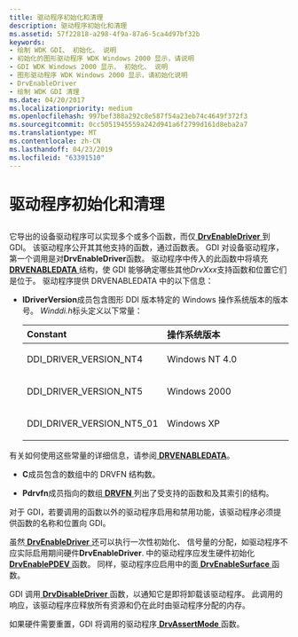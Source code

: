 ```yaml
---
title: 驱动程序初始化和清理
description: 驱动程序初始化和清理
ms.assetid: 57f22818-a298-4f9a-87a6-5ca4d97bf32b
keywords:
- 绘制 WDK GDI、 初始化、 说明
- 初始化的图形驱动程序 WDK Windows 2000 显示，请说明
- GDI WDK Windows 2000 显示、 初始化、 说明
- 图形驱动程序 WDK Windows 2000 显示，请初始化说明
- DrvEnableDriver
- 绘制 WDK GDI 清理
ms.date: 04/20/2017
ms.localizationpriority: medium
ms.openlocfilehash: 997bef388a292c8e587f54a23eb74c4649f372f3
ms.sourcegitcommit: 0cc5051945559a242d941a6f2799d161d8eba2a7
ms.translationtype: MT
ms.contentlocale: zh-CN
ms.lasthandoff: 04/23/2019
ms.locfileid: "63391510"
---
```

# <a name="driver-initialization-and-cleanup"></a>驱动程序初始化和清理


## <span id="ddk_driver_initialization_and_cleanup_gg"></span><span id="DDK_DRIVER_INITIALIZATION_AND_CLEANUP_GG"></span>


它导出的设备驱动程序可以实现多个或多个函数，而仅[ **DrvEnableDriver** ](https://msdn.microsoft.com/library/windows/hardware/ff556210)到 GDI。 该驱动程序公开其其他支持的函数，通过函数表。 GDI 对设备驱动程序，第一个调用是对**DrvEnableDriver**函数。 驱动程序中传入的此函数中将填充[ **DRVENABLEDATA** ](https://msdn.microsoft.com/library/windows/hardware/ff556206)结构，使 GDI 能够确定哪些其他*DrvXxx*支持函数和位置它们是位于。 驱动程序提供 DRVENABLEDATA 中的以下信息：

-   **IDriverVersion**成员包含图形 DDI 版本特定的 Windows 操作系统版本的版本号。 *Winddi.h*标头定义以下常量：

    <table>
    <colgroup>
    <col width="50%" />
    <col width="50%" />
    </colgroup>
    <thead>
    <tr class="header">
    <th align="left">Constant</th>
    <th align="left">操作系统版本</th>
    </tr>
    </thead>
    <tbody>
    <tr class="odd">
    <td align="left"><p>DDI_DRIVER_VERSION_NT4</p></td>
    <td align="left"><p>Windows NT 4.0</p></td>
    </tr>
    <tr class="even">
    <td align="left"><p>DDI_DRIVER_VERSION_NT5</p></td>
    <td align="left"><p>Windows 2000</p></td>
    </tr>
    <tr class="odd">
    <td align="left"><p>DDI_DRIVER_VERSION_NT5_01</p></td>
    <td align="left"><p>Windows XP</p></td>
    </tr>
    </tbody>
    </table>

     

有关如何使用这些常量的详细信息，请参阅[ **DRVENABLEDATA**](https://msdn.microsoft.com/library/windows/hardware/ff556206)。

-   **C**成员包含的数组中的 DRVFN 结构数。

-   **Pdrvfn**成员指向的数组[ **DRVFN** ](https://msdn.microsoft.com/library/windows/hardware/ff556221)列出了受支持的函数和及其索引的结构。

对于 GDI，若要调用的函数以外的驱动程序启用和禁用功能，该驱动程序必须提供函数的名称和位置向 GDI。

虽然[ **DrvEnableDriver** ](https://msdn.microsoft.com/library/windows/hardware/ff556210)还可以执行一次性初始化、 信号量的分配，如驱动程序不应实际启用期间硬件**DrvEnableDriver**. 中的驱动程序应发生硬件初始化[ **DrvEnablePDEV** ](https://msdn.microsoft.com/library/windows/hardware/ff556211)函数。 同样，驱动程序应启用中的面[ **DrvEnableSurface** ](https://msdn.microsoft.com/library/windows/hardware/ff556214)函数。

GDI 调用[ **DrvDisableDriver** ](https://msdn.microsoft.com/library/windows/hardware/ff556196)函数，以通知它是即将卸载该驱动程序。 此调用的响应，该驱动程序应释放所有资源和仍在此时由驱动程序分配的内存。

如果硬件需要重置，GDI 将调用的驱动程序[ **DrvAssertMode** ](https://msdn.microsoft.com/library/windows/hardware/ff556178)函数。

 

 





